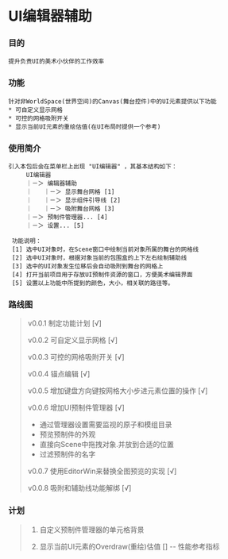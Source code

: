 # UI编辑器辅助

### 目的
    提升负责UI的美术小伙伴的工作效率


### 功能
    针对非WorldSpace(世界空间)的Canvas(舞台控件)中的UI元素提供以下功能
    * 可自定义显示网格
    * 可控的网格吸附开关
    * 显示当前UI元素的重绘估值(在UI布局时提供一个参考)

 
### 使用简介
    引入本包后会在菜单栏上出现 "UI编辑器" ，其基本结构如下：
         UI编辑器
         ｜－＞ 编辑器辅助 　　　　　
         ｜　　｜－＞ 显示舞台网格 [1]
         ｜　　｜－＞ 显示组件引导线 [2]
         ｜　　｜－＞ 吸附舞台网格 [3]
         ｜－＞ 预制件管理器... [4]
         ｜－＞ 设置... [5]
         
     功能说明：
     [1] 选中UI对象时，在Scene窗口中绘制当前对象所属的舞台的网格线
     [2] 选中UI对象时，根据对象当前的包围盒的上下左右绘制辅助线
     [3] 选中的UI对象发生位移后会自动吸附到舞台的网格上
     [4] 打开当前项目用于存放UI预制件资源的窗口，方便美术编辑界面
     [5] 设置以上功能中所提到的颜色，大小，相关联的路径等。



### 路线图
> v0.0.1 制定功能计划 [√]
>
> v0.0.2 可自定义显示网格 [√]
>
> v0.0.3 可控的网格吸附开关 [√]
>
> v0.0.4 锚点编辑 [√]
>
> v0.0.5 增加键盘方向键按网格大小步进元素位置的操作 [√]
>
> v0.0.6 增加UI预制件管理器 [√]
>    - 通过管理器设置需要监视的原子和模组目录
>    - 预览预制件的外观
>    - 直接向Scene中拖拽对象.并放到合适的位置
>    - 过滤预制件的名字
>
> v0.0.7 使用EditorWin来替换全图预览的实现 [√]
>
> v0.0.8 吸附和辅助线功能解绑 [√]
>

### 计划
> 1. 自定义预制件管理器的单元格背景
>
> 2. 显示当前UI元素的Overdraw(重绘)估值 [] -- 性能参考指标
>